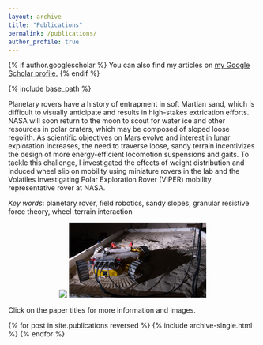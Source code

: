 ```yaml
---
layout: archive
title: "Publications"
permalink: /publications/
author_profile: true
---
```


{% if author.googlescholar %}
  You can also find my articles on <u><a href="{{author.googlescholar}}">my Google Scholar profile</a>.</u>
{% endif %}

{% include base_path %}

Planetary rovers have a history of entrapment in soft Martian sand, which is difficult to visually anticipate and results in high-stakes extrication efforts. NASA will soon return to the moon to scout for water ice and other resources in polar craters, which may be composed of sloped loose regolith. As scientific objectives on Mars evolve and interest in lunar exploration increases, the need to traverse loose, sandy terrain incentivizes the design of more energy-efficient locomotion suspensions and gaits. 
To tackle this challenge, I investigated the effects of weight distribution and induced wheel slip on mobility using miniature rovers in the lab and the Volatiles Investigating Polar Exploration Rover (VIPER) mobility representative rover at NASA. 

*Key words*: planetary rover, field robotics, sandy slopes, granular resistive force theory, wheel-terrain interaction


<center> 
<img src="/images/shifty.png"  width="40%">
<img src="/images/mgru.jpg"  width="55%"> 
</center>


Click on the paper titles for more information and images.

{% for post in site.publications reversed %}
  {% include archive-single.html %}
{% endfor %}
